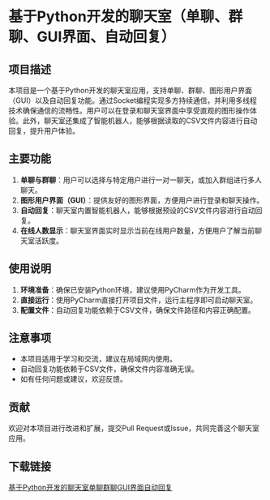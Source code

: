 # 基于Python开发的聊天室（单聊、群聊、GUI界面、自动回复）

## 项目描述

本项目是一个基于Python开发的聊天室应用，支持单聊、群聊、图形用户界面（GUI）以及自动回复功能。通过Socket编程实现多方持续通信，并利用多线程技术确保通信的流畅性。用户可以在登录和聊天室界面中享受直观的图形操作体验。此外，聊天室还集成了智能机器人，能够根据读取的CSV文件内容进行自动回复，提升用户体验。

## 主要功能

1. **单聊与群聊**：用户可以选择与特定用户进行一对一聊天，或加入群组进行多人聊天。
2. **图形用户界面（GUI）**：提供友好的图形界面，方便用户进行登录和聊天操作。
3. **自动回复**：聊天室内置智能机器人，能够根据预设的CSV文件内容进行自动回复。
4. **在线人数显示**：聊天室界面实时显示当前在线用户数量，方便用户了解当前聊天室活跃度。

## 使用说明

1. **环境准备**：确保已安装Python环境，建议使用PyCharm作为开发工具。
2. **直接运行**：使用PyCharm直接打开项目文件，运行主程序即可启动聊天室。
3. **配置文件**：自动回复功能依赖于CSV文件，确保文件路径和内容正确配置。

## 注意事项

- 本项目适用于学习和交流，建议在局域网内使用。
- 自动回复功能依赖于CSV文件，确保文件内容准确无误。
- 如有任何问题或建议，欢迎反馈。

## 贡献

欢迎对本项目进行改进和扩展，提交Pull Request或Issue，共同完善这个聊天室应用。

## 下载链接

[基于Python开发的聊天室单聊群聊GUI界面自动回复](https://pan.quark.cn/s/87cfe1b69225)